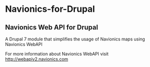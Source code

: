 # Navionics-for-Drupal

## Navionics Web API for Drupal

A Drupal 7 module that simplifies the usage of Navionics maps using Navionics WebAPI

For more information about Navionics WebAPI visit http://webapiv2.navionics.com
